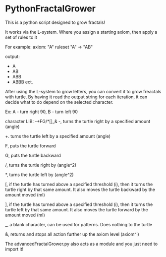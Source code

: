 # PythonFractalGrower
This is a python script designed to grow fractals!

It works via the L-system. Where you assign a starting axiom, then apply a set of rules to it

For example:
axiom: "A"
ruleset "A" -> "AB"

output:
- A
- AB
- ABB
- ABBB
ect.

After using the L-system to grow letters, you can convert it to grow freactals with turtle. By having it read the output string for each iteration, it can decide what to do depend on the selected character.

Ex:
A - turn right 90, B - turn left 90

character LIB: -+FG/*[]_&
  -, turns the turtle right by a specified amount (angle)
  
  +. turns the turtle left  by a specified amount (angle)
  
  F, puts the turtle forward
  
  G, puts the turtle backward
  
  /, turns the turtle right by (angle^2)
  
  *, turns the turtle left by (angle^2)
  
  [, if the turtle has turned above a specified threshold (i), then it turns the turtle right by that same amount. It also moves the turtle backward by the amount moved (mI)
  
  ], if the turtle has turned above a specified threshold (i), then it turns the turtle left by that same amount. It also moves the turtle forward by the amount moved (mI)
  
  _, a blank character, can be used for patterns. Does nothing to the turtle
  
  &, returns and stops all action further up the axiom level (axiom^i)
 
The advancedFractalGrower.py also acts as a module and you just need to import it!
